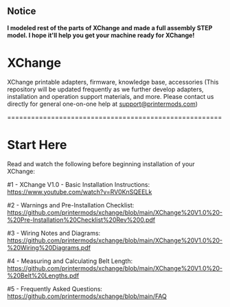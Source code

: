 ## Notice

**I modeled rest of the parts of XChange and made a full assembly STEP model. I hope it'll help you get your machine ready for XChange!**

# XChange
XChange printable adapters, firmware, knowledge base, accessories
(This repository will be updated frequently as we further develop adapters, installation and operation support materials, and more. Please contact us directly for general one-on-one help at support@printermods.com)

======================================================

# Start Here
Read and watch the following before beginning installation of your XChange:

#1 - XChange V1.0 - Basic Installation Instructions: https://www.youtube.com/watch?v=RV0KnSQEELk

#2 - Warnings and Pre-Installation Checklist: https://github.com/printermods/xchange/blob/main/XChange%20V1.0%20-%20Pre-Installation%20Checklist%20Rev%200.pdf

#3 - Wiring Notes and Diagrams: https://github.com/printermods/xchange/blob/main/XChange%20V1.0%20-%20Wiring%20Diagrams.pdf

#4 - Measuring and Calculating Belt Length: https://github.com/printermods/xchange/blob/main/XChange%20V1.0%20-%20Belt%20Lengths.pdf

#5 - Frequently Asked Questions: https://github.com/printermods/xchange/blob/main/FAQ


